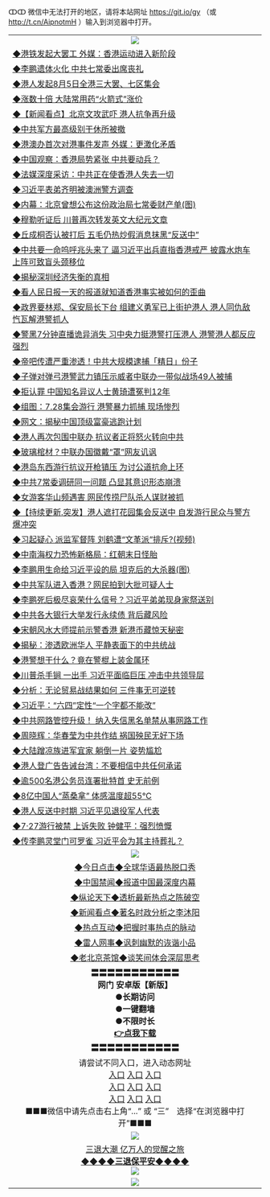 ↀↀ 微信中无法打开的地区，请将本站网址 https://git.io/gy （或 http://t.cn/AipnotmH ）输入到浏览器中打开。 

<table>
  <tr>
    <td align=center><img src="https://github.com/gyhhx/image-upload/blob/master/ogate-c.JPG" /></td>
  </tr>
  <tr>
<td align=left>
<a href="https://z7e5m3p3.stackpathcdn.com/oo.aspx?name=c1056439&key=iulvfagzrxnrcwra&from=gy">◆港铁发起大罢工 外媒：香港运动进入新阶段</a><br/></td>
  </tr>
  <tr>
<td align=left>
<a href="https://z7e5m3p3.stackpathcdn.com/oo.aspx?name=c1056421&key=iulvfagzrxnrcwra&from=gy">◆李鹏遗体火化 中共七常委出席丧礼</a><br/></td>
 </tr>
  <tr>
<td align=left>
<a href="https://z7e5m3p3.stackpathcdn.com/oo.aspx?name=c1056345&key=iulvfagzrxnrcwra&from=gy">◆港人发起8月5日全港三大罢、七区集会</a><br/></td>
 </tr>
   <tr>
<td align=left>
<a href="https://z7e5m3p3.stackpathcdn.com/oo.aspx?name=c1056475&key=iulvfagzrxnrcwra&from=gy">◆涨数十倍 大陆常用药“火箭式”涨价</a><br/></td>
   </tr> 
  <tr>
<td align=left>
<a href="https://z7e5m3p3.stackpathcdn.com/oo.aspx?name=c1056465&key=iulvfagzrxnrcwra&from=gy">◆【新闻看点】北京文攻武吓 港人抗争再升级</a><br/></td>
  </tr> 
 <tr>
<td align=left>
<a href="https://z7e5m3p3.stackpathcdn.com/oo.aspx?name=c1056359&key=iulvfagzrxnrcwra&from=gy">◆中共军方最高级别干休所被撤</a><br/>
</td>
   </tr>
 <tr>
<td align=left>
<a href="https://z7e5m3p3.stackpathcdn.com/oo.aspx?name=c1056417&key=iulvfagzrxnrcwra&from=gy">◆港澳办首次对港事件发声 外媒：更激化矛盾</a><br/></td>
  </tr>
  <tr>
<td align=left>
<a href="https://z7e5m3p3.stackpathcdn.com/oo.aspx?name=c1056331&key=iulvfagzrxnrcwra&from=gy">◆中国观察：香港局势紧张 中共要动兵？</a><br/></td>
 </tr>
   <tr>
<td align=left>
<a href="https://z7e5m3p3.stackpathcdn.com/oo.aspx?name=http://www.soundofhope.org/gb/2019/07/28/n3064946.html&key=iulvfagzrxnrcwra&from=gy">◆法媒深度采访：中共正在使香港人失去一切</a><br/>
</td>
   </tr>
 <tr>
<td align=left>
<a href="https://z7e5m3p3.stackpathcdn.com/oo.aspx?name=c1057128&key=iulvfagzrxnrcwra&from=gy">◆习近平表弟齐明被澳洲警方调查</a><br/></td>
  </tr>
  <tr>
<td align=left>
<a href="https://z7e5m3p3.stackpathcdn.com/oo.aspx?name=http://www.secretchina.com/news/gb/2019/07/29/901959.html&key=iulvfagzrxnrcwra&from=gy">◆内幕：北京曾想公布这份政治局七常委财产单(图)</a><br/></td>
 </tr>
  <tr>
<td align=left>
<a href="https://z7e5m3p3.stackpathcdn.com/oo.aspx?name=http://www.epochtimes.com/gb/19/7/29/n11415556.htm&key=iulvfagzrxnrcwra&from=gy">◆穆勒听证后 川普再次转发英文大纪元文章</a><br/></td>
 </tr>
   <tr>
<td align=left>
<a href="https://z7e5m3p3.stackpathcdn.com/oo.aspx?name=c1056267&key=iulvfagzrxnrcwra&from=gy">◆丘成桐否认被打后 五毛仍热炒假消息抹黑“反送中”</a><br/></td>
   </tr> 
  <tr>
<td align=left>
<a href="https://z7e5m3p3.stackpathcdn.com/oo.aspx?name=c1056426&key=iulvfagzrxnrcwra&from=gy">◆中共要一命呜呼兆头来了 逼习近平出兵直指香港戒严 披露水炮车上阵可致盲头颈移位</a><br/></td>
  </tr> 
 <tr>
<td align=left>
<a href="https://z7e5m3p3.stackpathcdn.com/oo.aspx?name=http://www.epochtimes.com/gb/19/7/29/n11415426.htm&key=iulvfagzrxnrcwra&from=gy">◆揭秘深圳经济失衡的真相</a><br/>
</td>
   </tr>
 <tr>
<td align=left>
<a href="https://z7e5m3p3.stackpathcdn.com/oo.aspx?name=c1057054&key=iulvfagzrxnrcwra&from=gy">◆看人民日报一天的报道就知道香港事实被如何的歪曲</a><br/>
</td>
   </tr>
 <tr>
<td align=left>
<a href="https://z7e5m3p3.stackpathcdn.com/oo.aspx?name=c1056424&key=iulvfagzrxnrcwra&from=gy">◆政界要林郑、保安局长下台 组建义勇军已上街护港人 港人同仇敌忾瓦解港警抓人</a><br/></td>
  </tr>
  <tr>
<td align=left>
<a href="https://z7e5m3p3.stackpathcdn.com/oo.aspx?name=c1056436&key=iulvfagzrxnrcwra&from=gy">◆警黑7分钟直播诡异消失 习中央力挺港警打压港人 港警港人都反应强烈</a><br/></td>
 </tr>
   <tr>
<td align=left>
<a href="https://z7e5m3p3.stackpathcdn.com/oo.aspx?name=c1056502&key=iulvfagzrxnrcwra&from=gy">◆帝吧传遭严重渗透！中共大规模逮捕「精日」份子</a><br/>
</td>
   </tr>
 <tr>
<td align=left>
<a href="https://z7e5m3p3.stackpathcdn.com/oo.aspx?name=c1057055&key=iulvfagzrxnrcwra&from=gy">◆子弹对弹弓港警武力镇压示威者中联办一带似战场49人被捕</a><br/>
</td>
</tr> 
<tr>
<td align=left>
<a href="https://z7e5m3p3.stackpathcdn.com/oo.aspx?name=c1056456&key=iulvfagzrxnrcwra&from=gy">◆拒认罪 中国知名异议人士黄琦遭冤判12年</a><br/>
</td>       
</tr> 

  <tr>
<td align=left>
<a href="https://z7e5m3p3.stackpathcdn.com/oo.aspx?name=c1056158&key=iulvfagzrxnrcwra&from=gy">◆组图：7.28集会游行 港警暴力抓捕 现场惨烈</a><br/></td>
  </tr>
  <tr>
<td align=left>
<a href="https://z7e5m3p3.stackpathcdn.com/oo.aspx?name=c1056117&key=iulvfagzrxnrcwra&from=gy">◆网文：揭秘中国顶级富豪逃跑计划</a><br/></td>
 </tr>
  <tr>
<td align=left>
<a href="https://z7e5m3p3.stackpathcdn.com/oo.aspx?name=c1056197&key=iulvfagzrxnrcwra&from=gy">◆港人再次包围中联办 抗议者正将怒火转向中共</a><br/></td>
 </tr>
   <tr>
<td align=left>
<a href="https://z7e5m3p3.stackpathcdn.com/oo.aspx?name=c1056195&key=iulvfagzrxnrcwra&from=gy">◆玻璃棺材？中联办国徽戴“罩”网友讥讽</a><br/></td>
   </tr> 
  <tr>
<td align=left>
<a href="https://z7e5m3p3.stackpathcdn.com/oo.aspx?name=http://www.epochtimes.com/gb/19/7/28/n11415340.htm&key=iulvfagzrxnrcwra&from=gy">◆港岛东西游行抗议开枪镇压 为讨公道抗命上环</a><br/></td>
  </tr> 
 <tr>
<td align=left>
<a href="https://z7e5m3p3.stackpathcdn.com/oo.aspx?name=http://www.epochtimes.com/gb/19/7/28/n11415251.htm&key=iulvfagzrxnrcwra&from=gy">◆中共7常委调研同一问题 凸显其意识形态崩溃</a><br/>
</td>
   </tr>
 <tr>
<td align=left>
<a href="https://z7e5m3p3.stackpathcdn.com/oo.aspx?name=c1055985&key=iulvfagzrxnrcwra&from=gy">◆女游客华山频遇害 网民传捞尸队杀人谋财被抓</a><br/></td>
  </tr>
  <tr>
<td align=left>
<a href="https://z7e5m3p3.stackpathcdn.com/oo.aspx?name=http://www.soundofhope.org/gb/2019/07/27/n3063887.html&key=iulvfagzrxnrcwra&from=gy">◆【持续更新.突发】港人遮打花园集会反送中 自发游行民众与警方爆冲突</a><br/></td>
 </tr>
   <tr>
<td align=left>
<a href="https://z7e5m3p3.stackpathcdn.com/oo.aspx?name=c1056038&key=iulvfagzrxnrcwra&from=gy">◆习起疑心 派监军督阵 刘鹤遭“文革派”排斥?(视频)</a><br/>
</td>
   </tr>
 <tr>
<td align=left>
<a href="https://z7e5m3p3.stackpathcdn.com/oo.aspx?name=c1055855&key=iulvfagzrxnrcwra&from=gy">◆中南海权力恐怖新格局：红朝末日怪胎</a><br/></td>
  </tr>
  <tr>
<td align=left>
<a href="https://z7e5m3p3.stackpathcdn.com/oo.aspx?name=http://www.secretchina.com/news/gb/2019/07/29/901931.html&key=iulvfagzrxnrcwra&from=gy">◆李鹏用生命给习近平设的局 坦克后的大杀器(图)</a><br/></td>
 </tr>
  <tr>
<td align=left>
<a href="https://z7e5m3p3.stackpathcdn.com/oo.aspx?name=c1056084&key=iulvfagzrxnrcwra&from=gy">◆中共军队进入香港？网民拍到大批可疑人士</a><br/></td>
 </tr>
   <tr>
<td align=left>
<a href="https://z7e5m3p3.stackpathcdn.com/oo.aspx?name=c1056024&key=iulvfagzrxnrcwra&from=gy">◆李鹏死后极尽哀荣什么信号？习近平弟弟现身家祭送别</a><br/></td>
   </tr> 
  <tr>
<td align=left>
<a href="https://z7e5m3p3.stackpathcdn.com/oo.aspx?name=c1056196&key=iulvfagzrxnrcwra&from=gy">◆中共各大银行大举发行永续债 背后藏风险</a><br/></td>
  </tr> 
 <tr>
<td align=left>
<a href="https://z7e5m3p3.stackpathcdn.com/oo.aspx?name=http://www.secretchina.com/news/gb/2019/07/28/901314.html&key=iulvfagzrxnrcwra&from=gy">◆宋朝风水大师提前示警香港 新港币藏惊天秘密</a><br/>
</td>
   </tr>
 <tr>
<td align=left>
<a href="https://z7e5m3p3.stackpathcdn.com/oo.aspx?name=c1056142&key=iulvfagzrxnrcwra&from=gy">◆揭秘：渗透欧洲华人 平静表面下的中共统战</a><br/>
</td>
   </tr>
 <tr>
<td align=left>
<a href="https://z7e5m3p3.stackpathcdn.com/oo.aspx?name=http://www.secretchina.com/news/gb/2019/07/28/901893.html&key=iulvfagzrxnrcwra&from=gy">◆港警想干什么？竟在警棍上装金属环</a><br/></td>
  </tr>
  <tr>
<td align=left>
<a href="https://z7e5m3p3.stackpathcdn.com/oo.aspx?name=c1056105&key=iulvfagzrxnrcwra&from=gy">◆川普杀手锏 一出手 习近平面临巨压 冲击中共领导层</a><br/></td>
 </tr>
   <tr>
<td align=left>
<a href="https://z7e5m3p3.stackpathcdn.com/oo.aspx?name=c1056203&key=iulvfagzrxnrcwra&from=gy">◆分析：无论贸易战结果如何 三件事无可逆转</a><br/>
</td>
   </tr>
 <tr>
<td align=left>
<a href="https://z7e5m3p3.stackpathcdn.com/oo.aspx?name=c1056007&key=iulvfagzrxnrcwra&from=gy">◆习近平：“六四”定性“一个字都不能改”</a><br/>
</td>
</tr> 
<tr>
<td align=left>
<a href="https://z7e5m3p3.stackpathcdn.com/oo.aspx?name=c1056188&key=iulvfagzrxnrcwra&from=gy">◆中共网路管控升级！ 纳入失信黑名单禁从事网路工作</a><br/>
</td>       
</tr> 

  <tr>
<td align=left>
<a href="https://z7e5m3p3.stackpathcdn.com/oo.aspx?name=c1055631&key=iulvfagzrxnrcwra&from=gy">◆周晓辉：华春莹为中共作结 祸国殃民无好下场</a><br/></td>
  </tr>
  <tr>
<td align=left>
<a href="https://z7e5m3p3.stackpathcdn.com/oo.aspx?name=c1055544&key=iulvfagzrxnrcwra&from=gy">◆大陆蹭凉族进军宜家 躺倒一片 姿势尴尬</a><br/></td>
 </tr>
  <tr>
<td align=left>
<a href="https://z7e5m3p3.stackpathcdn.com/oo.aspx?name=http://www.epochtimes.com/gb/19/7/26/n11410992.htm&key=iulvfagzrxnrcwra&from=gy">◆港人登广告告诫台湾：不要相信中共任何承诺</a><br/></td>
 </tr>
   <tr>
<td align=left>
<a href="https://z7e5m3p3.stackpathcdn.com/oo.aspx?name=http://www.epochtimes.com/gb/19/7/26/n11412079.htm&key=iulvfagzrxnrcwra&from=gy">◆逾500名港公务员连署批特首 史无前例</a><br/></td>
   </tr> 
  <tr>
<td align=left>
<a href="https://z7e5m3p3.stackpathcdn.com/oo.aspx?name=c1055543&key=iulvfagzrxnrcwra&from=gy">◆8亿中国人“蒸桑拿” 体感温度超55℃</a><br/></td>
  </tr> 
 <tr>
<td align=left>
<a href="https://z7e5m3p3.stackpathcdn.com/oo.aspx?name=c1055590&key=iulvfagzrxnrcwra&from=gy">◆港人反送中时期 习近平见退役军人代表</a><br/>
</td>
   </tr>
 <tr>
<td align=left>
<a href="https://z7e5m3p3.stackpathcdn.com/oo.aspx?name=c1055572&key=iulvfagzrxnrcwra&from=gy">◆7‧27游行被禁 上诉失败 钟健平：强烈愤慨</a><br/></td>
  </tr>
  <tr>
<td align=left>
<a href="https://z7e5m3p3.stackpathcdn.com/oo.aspx?name=c1055701&key=iulvfagzrxnrcwra&from=gy">◆传李鹏灵堂门可罗雀 习近平会为其主持葬礼？</a><br/></td>
 </tr>
  <tr>
    <td align=center><img src="https://github.com/gyhhx/image-upload/blob/master/title1.jpg" /></td>
  </tr>
   <tr>
   <td align=center> 
<a href="https://xvery.li/oo.aspx?name=c816850&key=lvvdiyawanfwimxk&from=gy&tag=9877">◆今日点击◆全球华语最热脱口秀</a><br/>
    </td>
  </tr>
  <tr>
  <td align=center>
<a href="https://xvery.li/oo.aspx?name=c816860&key=lvvdiyawanfwimxk&from=gy&tag=99733110">◆中国禁闻◆报道中国最深度内幕</a><br/>
   </tr>
  <tr>
     <td align=center>
<a href="https://xvery.li/oo.aspx?name=c816855&key=lvvdiyawanfwimxk&from=gy&tag=997110">◆纵论天下◆透析最新热点之陈破空</a><br/>
   </tr>
   <tr>
      <td align=center>
<a href="https://xvery.li/oo.aspx?name=c838308&key=lvvdiyawanfwimxk&from=gy&tag=9973110">◆新闻看点◆著名时政分析之李沐阳</a><br/>
   </tr>
   <tr>
     <td align=center>
<a href="https://xvery.li/oo.aspx?name=c816852&key=lvvdiyawanfwimxk&from=gy&tag=9733110">◆热点互动◆把握时事热点的脉动</a><br/>
   </tr>
   <tr>
      <td align=center>
<a href="https://xvery.li/oo.aspx?name=c816694&key=lvvdiyawanfwimxk&from=gy&tag=93310">◆雷人网事◆讽刺幽默的诙谐小品</a><br/>
   </tr>
   <tr>
    <td align=center>
<a href="https://xvery.li/oo.aspx?name=c816650&key=lvvdiyawanfwimxk&from=gy&tag=9973110">◆老北京茶馆◆谈笑间体会深层思考</a><br/>
   </tr>
  <tr>
    <td align=center>
 <b>〓〓〓〓〓〓〓〓〓〓〓<br/>网门 安卓版【新版】<br/> ●长期访问<br/> ●一键翻墙<br/>  ●不限时长<br/> 
 <a href="https://share.weiyun.com/5rCirK6">👉<b>点我下载</a><br/>〓〓〓〓〓〓〓〓〓〓〓<br/>
    </td>
    </tr>
   <tr>
    <td align=center>请尝试不同入口，进入动态网址<br/>
      <a href="https://s3.us-east-2.amazonaws.com/ogateo/show.htm">入口</a>
      <a href="https://s3.ca-central-1.amazonaws.com/ogatec/show.htm">入口</a>
      <a href="https://s3.ap-southeast-2.amazonaws.com/ogatey/show.htm">入口</a><br/>
      <a href="https://s3.ap-northeast-2.amazonaws.com/ogates/show.htm">入口</a>
      <a href="https://s3.eu-central-1.amazonaws.com/ogatef/show.htm">入口</a>
      <a href="https://s3.ap-south-1.amazonaws.com/ogatem/show.htm">入口</a><br/>
      <a href="https://s3-us-west-1.amazonaws.com/ogaten/show.htm">入口</a>
      <a href="https://s3.eu-west-2.amazonaws.com/ogatel/show.htm">入口</a>
      <a href="https://s3.ap-northeast-1.amazonaws.com/ogatet/show.htm">入口</a><br/>
      ■■■微信中请先点击右上角“...” 或 “三”　选择“在浏览器中打开”■■■<b><br/>
    </td>
  </tr>
  <tr>
    <td align=center><img src="https://github.com/gyhhx/image-upload/blob/master/3.jpg" /> </td>
</tr>
  <tr>  
  <td align=center>
  <a href="http://ctbtfdoocixoa.global.ssl.fastly.net/oo.aspx?name=c894205&key=ofejcfaxcltk&from=gy&tag=9973110">三退大潮 亿万人的觉醒之旅</a><br/>
      <a href="http://ctbtfdoocixoa.global.ssl.fastly.net/oo.aspx?name=ogQuit.aspx&key=ofejcfaxcltk&from=gy"><b>◆◆◆◆三退保平安◆◆◆◆<br/></a>
      <img src="https://github.com/gyhhx/image-upload/blob/master/3t.jpg" /><br/>
      </td>
  </tr>
   <tr>
    <td align=center><img src="https://raw.githubusercontent.com/oGate2/Up/master/oGate_640.jpg"/></td>
  </tr>
</table>




